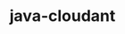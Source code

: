 ---
layout: default
title: java-cloudant
name: java-cloudant
fullname: cloudant/java-cloudant
description: A Java client for Cloudant
watchers: 28
stars: 28
forks: 32
languages: 
  - Java
  - HTML
  - JavaScript

tech: 
  - Cloudant

level: Intermediate
giturl: https://github.com/cloudant/java-cloudant
---